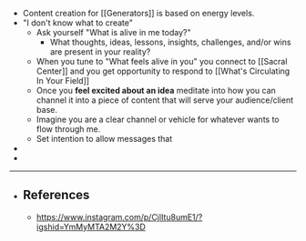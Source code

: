 - Content creation for [[Generators]] is based on energy levels.
- "I don't know what to create"
	- Ask yourself "What is alive in me today?"
		- What thoughts, ideas, lessons, insights, challenges, and/or wins are present in your reality?
	- When you tune to "What feels alive in you" you connect to [[Sacral Center]] and you get opportunity to respond to [[What's Circulating In Your Field]]
	- Once you **feel excited about an idea** meditate into how you can channel it into a piece of content that will serve your audience/client base.
	- Imagine you are a clear channel or vehicle for whatever wants to flow through me.
	- Set intention to allow messages that
-
-
- ---
- ## References
	- https://www.instagram.com/p/CjlItu8umE1/?igshid=YmMyMTA2M2Y%3D